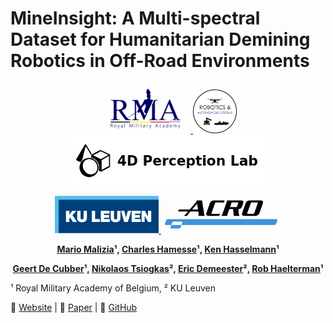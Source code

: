 # **MineInsight: A Multi-spectral Dataset for Humanitarian Demining Robotics in Off-Road Environments**

<p align="center">
  <a href="https://www.rma.ac.be/en">
    <img src="logos/rma_logo.png" alt="RMA_Logo" height="80">
  </a>
  <a href="https://mecatron.rma.ac.be/">
    <img src="logos/ras_lab_logo.png" alt="RAS_Logo" height="70">
  </a>
  <a href="https://rma-4dpl.github.io/">
    <img src="logos/4dpl_logo_2.jpeg" alt="4DPL_Logo" height="80">
  </a>
</p>
<p align="center">
  <a href="https://www.kuleuven.be/english/kuleuven/">
    <img src="logos/kul_logo.png" alt="KUL_Logo" height="60">
  </a>
  <a href="https://iiw.kuleuven.be/onderzoek/acro">
    <img src="logos/acro_logo.jpg" alt="ACRO_Logo" height="60">
  </a>
</p>
<p align="center">
  <b>
    <a href="https://scholar.google.com/citations?hl=en&user=3fDazuEAAAAJ">Mario Malizia</a>¹, 
    <a href="https://scholar.google.com/citations?hl=en&user=19a7OPUAAAAJ">Charles Hamesse</a>¹, 
    <a href="https://scholar.google.com/citations?hl=en&user=iyEhyh4AAAAJ">Ken Hasselmann</a>¹
  </b>
</p>
<p align="center">
  <b>
    <a href="https://scholar.google.com/citations?hl=en&user=wYXEEZ0AAAAJ">Geert De Cubber</a>¹, 
    <a href="https://scholar.google.com/citations?hl=en&user=3VTZcT4AAAAJ">Nikolaos Tsiogkas</a>², 
    <a href="https://scholar.google.com/citations?user=QKw1XxAAAAAJ&hl=en">Eric Demeester</a>², 
    <a href="https://scholar.google.com/citations?user=OQJ8ctsAAAAJ&hl=en">Rob Haelterman</a>¹
  </b>
</p>

¹ Royal Military Academy of Belgium,  ² KU Leuven  

📄 [Website](https://your-dataset-site.com) | 📜 [Paper](https://arxiv.org/abs/xxxxx) | 📂 [GitHub](https://github.com/your-repo)
